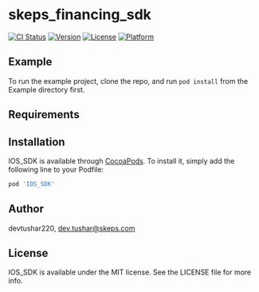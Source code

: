 # skeps_financing_sdk

[![CI Status](https://img.shields.io/travis/devtushar220/IOS_SDK.svg?style=flat)](https://travis-ci.org/devtushar220/IOS_SDK)
[![Version](https://img.shields.io/cocoapods/v/IOS_SDK.svg?style=flat)](https://cocoapods.org/pods/IOS_SDK)
[![License](https://img.shields.io/cocoapods/l/IOS_SDK.svg?style=flat)](https://cocoapods.org/pods/IOS_SDK)
[![Platform](https://img.shields.io/cocoapods/p/IOS_SDK.svg?style=flat)](https://cocoapods.org/pods/IOS_SDK)

## Example

To run the example project, clone the repo, and run `pod install` from the Example directory first.

## Requirements

## Installation

IOS_SDK is available through [CocoaPods](https://cocoapods.org). To install
it, simply add the following line to your Podfile:

```ruby
pod 'IOS_SDK'
```

## Author

devtushar220, dev.tushar@skeps.com

## License

IOS_SDK is available under the MIT license. See the LICENSE file for more info.
